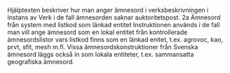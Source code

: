Hjälptexten beskriver hur man anger ämnesord i verksbeskrivningen i Instans av Verk i de fall ämnesorden saknar auktoritetspost.
2a Ämnesord från system med listkod som länkad entitet
Instruktionen används i de fall man vill ange ämnesord som en lokal entitet från kontrollerade ämnesordslistor vars listkod finns som en länkad enitet, t.ex. agrovoc, kao, prvt, sfit, mesh m.fl. Vissa ämnesordskonstruktioner från Svenska ämnesord läggs också in som lokala entiteter, t.ex. sammansatta geografiska ämnesord.
